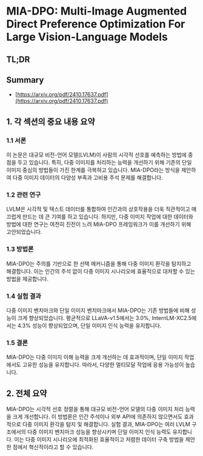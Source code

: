 # MIA-DPO: Multi-Image Augmented Direct Preference Optimization For Large Vision-Language Models
## TL;DR
## Summary
- [https://arxiv.org/pdf/2410.17637.pdf](https://arxiv.org/pdf/2410.17637.pdf)

## 1. 각 섹션의 중요 내용 요약

### 1.1 서론
이 논문은 대규모 비전-언어 모델(LVLM)이 사람의 시각적 선호를 예측하는 방법에 중점을 두고 있습니다. 특히, 다중 이미지를 처리하는 능력을 개선하기 위해 기존의 단일 이미지 중심의 방법들이 가진 한계를 극복하고 있습니다. MIA-DPO라는 방식을 제안하여 다중 이미지 데이터의 다양성 부족과 고비용 주석 문제를 해결합니다.

### 1.2 관련 연구
LVLM은 시각적 및 텍스트 데이터를 통합하여 인간과의 상호작용을 더욱 직관적이고 매끄럽게 만드는 데 큰 기여를 하고 있습니다. 하지만, 다중 이미지 작업에 대한 데이터와 방법에 대한 연구는 여전히 진전이 느려 MIA-DPO 프레임워크가 이를 개선하기 위해 고안되었습니다.

### 1.3 방법론
MIA-DPO는 주의를 기반으로 한 선택 메커니즘을 통해 다중 이미지 환각을 탐지하고 해결합니다. 이는 인간의 주석 없이 다중 이미지 시나리오에 효율적으로 대처할 수 있는 방법을 제공합니다.

### 1.4 실험 결과
다중 이미지 벤치마크와 단일 이미지 벤치마크에서 MIA-DPO는 기존 방법들에 비해 성능이 크게 향상되었습니다. 평균적으로 LLaVA-v1.5에서는 3.0%, InternLM-XC2.5에서는 4.3% 성능이 향상되었으며, 단일 이미지 인식 능력을 유지합니다.

### 1.5 결론
MIA-DPO는 다중 이미지 이해 능력을 크게 개선하는 데 효과적이며, 단일 이미지 작업에서도 고유한 성능을 유지합니다. 따라서, 다양한 멀티모달 작업에 응용 가능성이 높습니다.

## 2. 전체 요약
MIA-DPO는 시각적 선호 정렬을 통해 대규모 비전-언어 모델의 다중 이미지 처리 능력을 크게 개선합니다. 이 방법론은 인간 주석이나 외부 API에 의존하지 않으면서도 효과적으로 다중 이미지 환각을 탐지 및 해결합니다. 실험 결과, MIA-DPO는 여러 LVLM 구조에서의 다중 이미지 벤치마크 성능을 향상시키며 단일 이미지 인식 능력도 유지합니다. 이는 다중 이미지 시나리오에 최적화된 효율적이고 저렴한 데이터 구축 방법을 제안한 점에서 혁신적이라고 할 수 있습니다.
